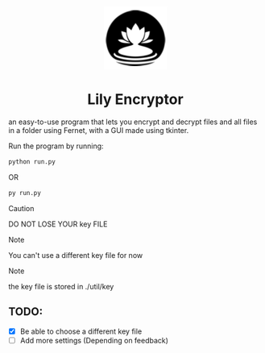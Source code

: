 <div align="center">
<img src='./docs/Logo.png'/>
<h1>Lily Encryptor</h1>
</div>
an easy-to-use program that lets you encrypt and decrypt files and all files in a folder using Fernet, with a GUI made using tkinter.




Run the program by running:
```bash
python run.py
```
OR
```bash
py run.py
```

> [!CAUTION]
> DO NOT LOSE YOUR key FILE


> [!NOTE]
> You can't use a different key file for now

> [!NOTE]
> the key file is stored in ./util/key


## TODO:
- [x] Be able to choose a different key file
- [ ] Add more settings (Depending on feedback)